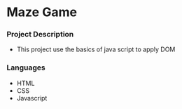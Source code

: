 # Maze Game
### Project Description
- This project use the basics of java script to apply DOM

### Languages
- HTML
- CSS
- Javascript